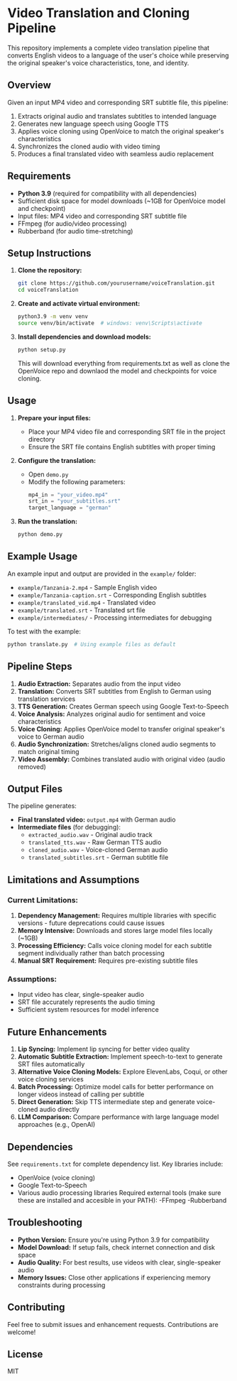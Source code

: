 # Video Translation and Cloning Pipeline

This repository implements a complete video translation pipeline that converts English videos to a language of the user's choice while preserving the original speaker's voice characteristics, tone, and identity.

## Overview

Given an input MP4 video and corresponding SRT subtitle file, this pipeline:
1. Extracts original audio and translates subtitles to intended language
2. Generates new language speech using Google TTS
3. Applies voice cloning using OpenVoice to match the original speaker's characteristics
4. Synchronizes the cloned audio with video timing
5. Produces a final translated video with seamless audio replacement

## Requirements

- **Python 3.9** (required for compatibility with all dependencies)
- Sufficient disk space for model downloads (~1GB for OpenVoice model and checkpoint)
- Input files: MP4 video and corresponding SRT subtitle file
- FFmpeg (for audio/video processing)
- Rubberband (for audio time-stretching)

## Setup Instructions

1. **Clone the repository:**
   ```bash
   git clone https://github.com/yourusername/voiceTranslation.git
   cd voiceTranslation
   ```

2. **Create and activate virtual environment:**
   ```bash
   python3.9 -m venv venv
   source venv/bin/activate  # windows: venv\Scripts\activate
   ```

3. **Install dependencies and download models:**
   ```bash
   python setup.py
   ```
   
   This will download everything from requirements.txt as well as clone the OpenVoice repo and downlaod the model and checkpoints for voice cloning.

## Usage

1. **Prepare your input files:**
   - Place your MP4 video file and corresponding SRT file in the project directory
   - Ensure the SRT file contains English subtitles with proper timing

2. **Configure the translation:**
   - Open `demo.py`
   - Modify the following parameters:
     ```python
     mp4_in = "your_video.mp4"
     srt_in = "your_subtitles.srt"
     target_language = "german"
     ```

3. **Run the translation:**
   ```bash
   python demo.py
   ```

## Example Usage

An example input and output are provided in the `example/` folder:
- `example/Tanzania-2.mp4` - Sample English video
- `example/Tanzania-caption.srt` - Corresponding English subtitles
- `example/translated_vid.mp4` - Translated  video
- `example/translated.srt` - Translated  srt file
- `example/intermediates/` - Processing intermediates for debugging

To test with the example:
```bash
python translate.py  # Using example files as default
```

## Pipeline Steps

1. **Audio Extraction:** Separates audio from the input video
2. **Translation:** Converts SRT subtitles from English to German using translation services
3. **TTS Generation:** Creates German speech using Google Text-to-Speech
4. **Voice Analysis:** Analyzes original audio for sentiment and voice characteristics
5. **Voice Cloning:** Applies OpenVoice model to transfer original speaker's voice to German audio
6. **Audio Synchronization:** Stretches/aligns cloned audio segments to match original timing
7. **Video Assembly:** Combines translated audio with original video (audio removed)

## Output Files

The pipeline generates:
- **Final translated video:** `output.mp4` with German audio
- **Intermediate files** (for debugging):
  - `extracted_audio.wav` - Original audio track
  - `translated_tts.wav` - Raw German TTS audio
  - `cloned_audio.wav` - Voice-cloned German audio
  - `translated_subtitles.srt` - German subtitle file

## Limitations and Assumptions

### Current Limitations:
1. **Dependency Management:** Requires multiple libraries with specific versions - future deprecations could cause issues
2. **Memory Intensive:** Downloads and stores large model files locally (~1GB)
3. **Processing Efficiency:** Calls voice cloning model for each subtitle segment individually rather than batch processing
4. **Manual SRT Requirement:** Requires pre-existing subtitle files

### Assumptions:
- Input video has clear, single-speaker audio
- SRT file accurately represents the audio timing
- Sufficient system resources for model inference

## Future Enhancements

1. **Lip Syncing:** Implement lip syncing for better video quality
2. **Automatic Subtitle Extraction:** Implement speech-to-text to generate SRT files automatically
3. **Alternative Voice Cloning Models:** Explore ElevenLabs, Coqui, or other voice cloning services
4. **Batch Processing:** Optimize model calls for better performance on longer videos instead of calling per subtitle
5. **Direct Generation:** Skip TTS intermediate step and generate voice-cloned audio directly
6. **LLM Comparison:** Compare performance with large language model approaches (e.g., OpenAI)

## Dependencies

See `requirements.txt` for complete dependency list. Key libraries include:
- OpenVoice (voice cloning)
- Google Text-to-Speech
- Various audio processing libraries
Required external tools (make sure these are installed and accesible in your PATH):
-FFmpeg
-Rubberband

## Troubleshooting

- **Python Version:** Ensure you're using Python 3.9 for compatibility
- **Model Download:** If setup fails, check internet connection and disk space
- **Audio Quality:** For best results, use videos with clear, single-speaker audio
- **Memory Issues:** Close other applications if experiencing memory constraints during processing

## Contributing

Feel free to submit issues and enhancement requests. Contributions are welcome!

## License

MIT
